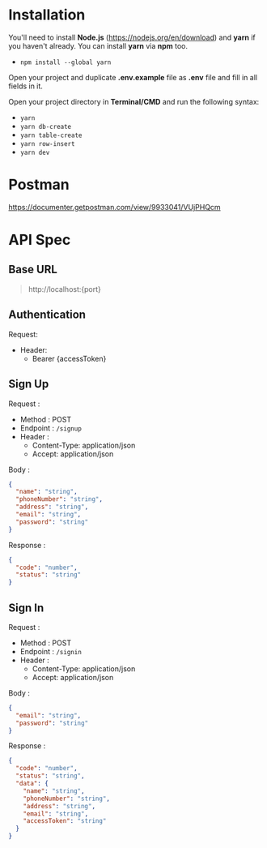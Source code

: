 # Installation

You'll need to install **Node.js** (https://nodejs.org/en/download) and **yarn** if you haven't already. You can install **yarn** via **npm** too.

- `npm install --global yarn`

Open your project and duplicate **.env.example** file as **.env** file and fill in all fields in it.

Open your project directory in **Terminal/CMD** and run the following syntax:

- `yarn`
- `yarn db-create`
- `yarn table-create`
- `yarn row-insert`
- `yarn dev`

# Postman

https://documenter.getpostman.com/view/9933041/VUjPHQcm

# API Spec

## Base URL

> http://localhost:{port}

## Authentication

Request:

- Header:
  - Bearer {accessToken}

## Sign Up

Request :

- Method : POST
- Endpoint : `/signup`
- Header :
  - Content-Type: application/json
  - Accept: application/json

Body :

```json
{
  "name": "string",
  "phoneNumber": "string",
  "address": "string",
  "email": "string",
  "password": "string"
}
```

Response :

```json
{
  "code": "number",
  "status": "string"
}
```

## Sign In

Request :

- Method : POST
- Endpoint : `/signin`
- Header :
  - Content-Type: application/json
  - Accept: application/json

Body :

```json
{
  "email": "string",
  "password": "string"
}
```

Response :

```json
{
  "code": "number",
  "status": "string",
  "data": {
    "name": "string",
    "phoneNumber": "string",
    "address": "string",
    "email": "string",
    "accessToken": "string"
  }
}
```
